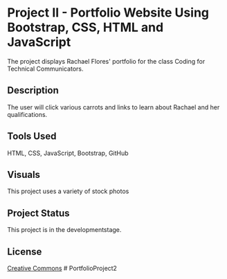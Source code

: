 Project II - Portfolio Website Using Bootstrap, CSS, HTML and JavaScript
=======

The project displays Rachael Flores' portfolio for the class Coding for Technical Communicators.

## Description

The user will click various carrots and links to learn about Rachael and her qualifications.

## Tools Used
HTML, CSS, JavaScript, Bootstrap, GitHub

## Visuals

This project uses a variety of stock photos

## Project Status

This project is in the developmentstage. 

## License

[Creative Commons](https://creativecommons.org/licenses/by/4.0/)
#   P o r t f o l i o P r o j e c t 2  
 